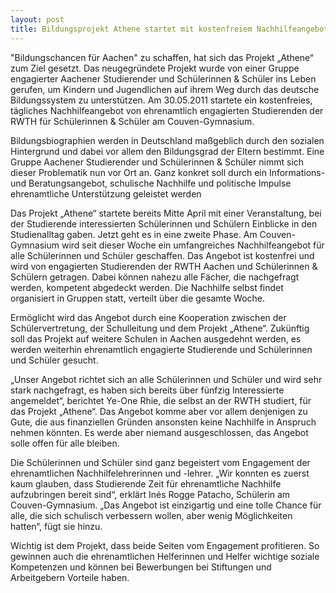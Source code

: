 ```yaml
---
layout: post
title: Bildungsprojekt Athene startet mit kostenfreiem Nachhilfeangebot am Couven-Gymnasium
---
```


"Bildungschancen für Aachen" zu schaffen, hat sich das Projekt „Athene“ zum Ziel gesetzt. Das neugegründete Projekt wurde von einer Gruppe engagierter Aachener Studierender und Schülerinnen & Schüler ins Leben gerufen, um Kindern und Jugendlichen auf ihrem Weg durch das deutsche Bildungssystem zu unterstützen. Am 30.05.2011 startete ein kostenfreies, tägliches Nachhilfeangebot von ehrenamtlich engagierten Studierenden der RWTH für Schülerinnen & Schüler am Couven-Gymnasium.

Bildungsbiographien werden in Deutschland maßgeblich durch den sozialen Hintergrund und dabei vor allem den Bildungsgrad der Eltern bestimmt. Eine Gruppe Aachener Studierender und Schülerinnen & Schüler nimmt sich dieser Problematik nun vor Ort an. Ganz konkret soll durch ein Informations- und Beratungsangebot, schulische Nachhilfe und politische Impulse ehrenamtliche Unterstützung geleistet werden

Das Projekt „Athene“ startete bereits Mitte April mit einer Veranstaltung, bei der Studierende interessierten Schülerinnen und Schülern Einblicke in den Studienalltag gaben. Jetzt geht es in eine zweite Phase. Am Couven-Gymnasium wird seit dieser Woche ein umfangreiches Nachhilfeangebot für alle Schülerinnen und Schüler geschaffen. Das Angebot ist kostenfrei und wird von engagierten Studierenden der RWTH Aachen und Schülerinnen & Schülern getragen. Dabei können nahezu alle Fächer, die nachgefragt werden, kompetent abgedeckt werden. Die Nachhilfe selbst findet organisiert in Gruppen statt, verteilt über die gesamte Woche.

Ermöglicht wird das Angebot durch eine Kooperation zwischen der Schülervertretung, der Schulleitung und dem Projekt „Athene“. Zukünftig soll das Projekt auf weitere Schulen in Aachen ausgedehnt werden, es werden weiterhin ehrenamtlich engagierte Studierende und Schülerinnen und Schüler gesucht.

„Unser Angebot richtet sich an alle Schülerinnen und Schüler und wird sehr stark nachgefragt, es haben sich bereits über fünfzig Interessierte angemeldet“, berichtet Ye-One Rhie, die selbst an der RWTH studiert, für das Projekt „Athene“. Das Angebot komme aber vor allem denjenigen zu Gute, die aus finanziellen Gründen ansonsten keine Nachhilfe in Anspruch nehmen könnten. Es werde aber niemand ausgeschlossen, das Angebot solle offen für alle bleiben.

Die Schülerinnen und Schüler sind ganz begeistert vom Engagement der ehrenamtlichen Nachhilfelehrerinnen und -lehrer. „Wir konnten es zuerst kaum glauben, dass Studierende Zeit für ehrenamtliche Nachhilfe aufzubringen bereit sind“, erklärt Inés Rogge Patacho, Schülerin am Couven-Gymnasium. „Das Angebot ist einzigartig und eine tolle Chance für alle, die sich schulisch verbessern wollen, aber wenig Möglichkeiten hatten“, fügt sie hinzu.

Wichtig ist dem Projekt, dass beide Seiten vom Engagement profitieren. So gewinnen auch die ehrenamtlichen Helferinnen und Helfer wichtige soziale Kompetenzen und können bei Bewerbungen bei Stiftungen und Arbeitgebern Vorteile haben.

